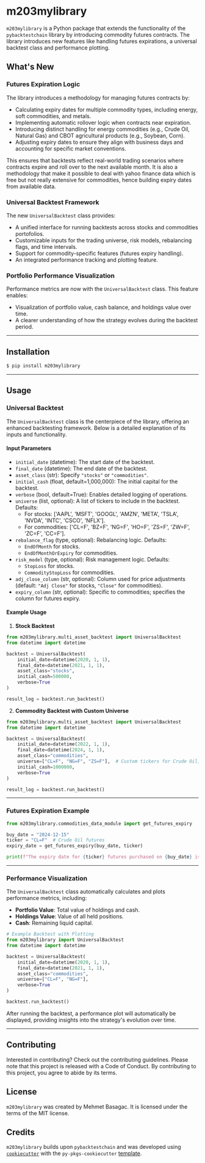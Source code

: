 
# m203mylibrary

`m203mylibrary` is a Python package that extends the functionality of the `pybacktestchain` library by introducing commodity futures contracts. The library introduces new features like handling futures expirations, a universal backtest class and performance plotting.

## What's New

### Futures Expiration Logic

The library introduces a methodology for managing futures contracts by:
- Calculating expiry dates for multiple commodity types, including energy, soft commodities, and metals.
- Implementing automatic rollover logic when contracts near expiration.
- Introducing distinct handling for energy commodities (e.g., Crude Oil, Natural Gas) and CBOT agricultural products (e.g., Soybean, Corn).
- Adjusting expiry dates to ensure they align with business days and accounting for specific market conventions.

This ensures that backtests reflect real-world trading scenarios where contracts expire and roll over to the next available month. It is also a methodology that make it possible to deal with yahoo finance data which is free but not really extensive for commodities, hence building expiry dates from available data.

### Universal Backtest Framework

The new `UniversalBacktest` class provides:
- A unified interface for running backtests across stocks and commodities portofolios.
- Customizable inputs for the trading universe, risk models, rebalancing flags, and time intervals.
- Support for commodity-specific features (futures expiry handling).
- An integrated performance tracking and plotting feature.

### Portfolio Performance Visualization

Performance metrics are now with the `UniversalBacktest` class. This feature enables:
- Visualization of portfolio value, cash balance, and holdings value over time.
- A clearer understanding of how the strategy evolves during the backtest period.

---

## Installation

```bash
$ pip install m203mylibrary
```

---

## Usage

### Universal Backtest

The `UniversalBacktest` class is the centerpiece of the library, offering an enhanced backtesting framework. Below is a detailed explanation of its inputs and functionality.

#### Input Parameters

- `initial_date` (datetime): The start date of the backtest.
- `final_date` (datetime): The end date of the backtest.
- `asset_class` (str): Specify `"stocks"` or `"commodities"`.
- `initial_cash` (float, default=1,000,000): The initial capital for the backtest.
- `verbose` (bool, default=True): Enables detailed logging of operations.
- `universe` (list, optional): A list of tickers to include in the backtest. Defaults:
  - For stocks: ['AAPL', 'MSFT', 'GOOGL', 'AMZN', 'META', 'TSLA', 'NVDA', 'INTC', 'CSCO', 'NFLX'].
  - For commodities: ['CL=F', 'BZ=F', 'NG=F', 'HO=F', 'ZS=F', 'ZW=F', 'ZC=F', 'CC=F'].
- `rebalance_flag` (type, optional): Rebalancing logic. Defaults:
  - `EndOfMonth` for stocks.
  - `EndOfMonthOrExpiry` for commodities.
- `risk_model` (type, optional): Risk management logic. Defaults:
  - `StopLoss` for stocks.
  - `CommodityStopLoss` for commodities.
- `adj_close_column` (str, optional): Column used for price adjustments (default: `"Adj Close"` for stocks, `"Close"` for commodities).
- `expiry_column` (str, optional): Specific to commodities; specifies the column for futures expiry.

#### Example Usage

1. **Stock Backtest**

```python
from m203mylibrary.multi_asset_backtest import UniversalBacktest
from datetime import datetime

backtest = UniversalBacktest(
    initial_date=datetime(2020, 1, 1),
    final_date=datetime(2021, 1, 1),
    asset_class="stocks",
    initial_cash=500000,
    verbose=True
)

result_log = backtest.run_backtest()
```

2. **Commodity Backtest with Custom Universe**

```python
from m203mylibrary.multi_asset_backtest import UniversalBacktest
from datetime import datetime

backtest = UniversalBacktest(
    initial_date=datetime(2022, 1, 1),
    final_date=datetime(2024, 1, 1),
    asset_class="commodities",
    universe=["CL=F", "NG=F", "ZS=F"],  # Custom tickers for Crude Oil, Natural Gas, Soybeans
    initial_cash=1000000,
    verbose=True
)

result_log = backtest.run_backtest()
```

---

### Futures Expiration Example

```python
from m203mylibrary.commodities_data_module import get_futures_expiry

buy_date = "2024-12-15"
ticker = "CL=F"  # Crude Oil futures
expiry_date = get_futures_expiry(buy_date, ticker)

print(f"The expiry date for {ticker} futures purchased on {buy_date} is {expiry_date}.")
```

---

### Performance Visualization

The `UniversalBacktest` class automatically calculates and plots performance metrics, including:
- **Portfolio Value**: Total value of holdings and cash.
- **Holdings Value**: Value of all held positions.
- **Cash**: Remaining liquid capital.

```python
# Example Backtest with Plotting
from m203mylibrary import UniversalBacktest
from datetime import datetime

backtest = UniversalBacktest(
    initial_date=datetime(2020, 1, 1),
    final_date=datetime(2021, 1, 1),
    asset_class="commodities",
    universe=["CL=F", "NG=F"],
    verbose=True
)

backtest.run_backtest()
```

After running the backtest, a performance plot will automatically be displayed, providing insights into the strategy's evolution over time.

---

## Contributing

Interested in contributing? Check out the contributing guidelines. Please note that this project is released with a Code of Conduct. By contributing to this project, you agree to abide by its terms.

## License

`m203mylibrary` was created by Mehmet Basagac. It is licensed under the terms of the MIT license.

## Credits

`m203mylibrary` builds upon `pybacktestchain` and was developed using [`cookiecutter`](https://cookiecutter.readthedocs.io/en/latest/) with the `py-pkgs-cookiecutter` [template](https://github.com/py-pkgs/py-pkgs-cookiecutter).
